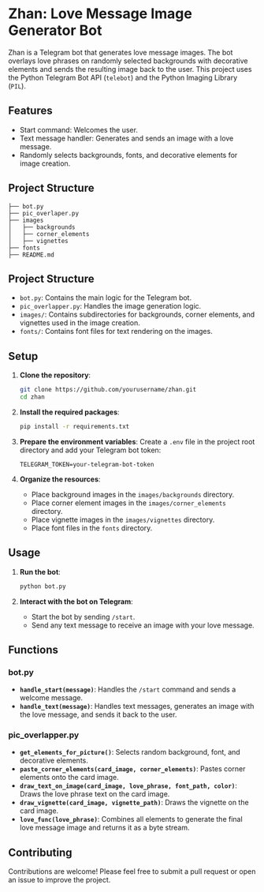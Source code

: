 # Zhan: Love Message Image Generator Bot

Zhan is a Telegram bot that generates love message images. The bot overlays love phrases on randomly selected backgrounds with decorative elements and sends the resulting image back to the user. This project uses the Python Telegram Bot API (`telebot`) and the Python Imaging Library (`PIL`).

## Features

- Start command: Welcomes the user.
- Text message handler: Generates and sends an image with a love message.
- Randomly selects backgrounds, fonts, and decorative elements for image creation.

## Project Structure

```plaintext
├── bot.py
├── pic_overlaper.py
├── images
│   ├── backgrounds
│   ├── corner_elements
│   ├── vignettes
├── fonts
├── README.md
```

## Project Structure

- `bot.py`: Contains the main logic for the Telegram bot.
- `pic_overlapper.py`: Handles the image generation logic.
- `images/`: Contains subdirectories for backgrounds, corner elements, and vignettes used in the image creation.
- `fonts/`: Contains font files for text rendering on the images.

## Setup

1. **Clone the repository**:
    ```bash
    git clone https://github.com/yourusername/zhan.git
    cd zhan
    ```

2. **Install the required packages**:
    ```bash
    pip install -r requirements.txt
    ```

3. **Prepare the environment variables**:
    Create a `.env` file in the project root directory and add your Telegram bot token:
    ```plaintext
    TELEGRAM_TOKEN=your-telegram-bot-token
    ```

4. **Organize the resources**:
    - Place background images in the `images/backgrounds` directory.
    - Place corner element images in the `images/corner_elements` directory.
    - Place vignette images in the `images/vignettes` directory.
    - Place font files in the `fonts` directory.

## Usage

1. **Run the bot**:
    ```bash
    python bot.py
    ```

2. **Interact with the bot on Telegram**:
    - Start the bot by sending `/start`.
    - Send any text message to receive an image with your love message.

## Functions

### bot.py

- **`handle_start(message)`**: Handles the `/start` command and sends a welcome message.
- **`handle_text(message)`**: Handles text messages, generates an image with the love message, and sends it back to the user.

### pic_overlapper.py

- **`get_elements_for_picture()`**: Selects random background, font, and decorative elements.
- **`paste_corner_elements(card_image, corner_elements)`**: Pastes corner elements onto the card image.
- **`draw_text_on_image(card_image, love_phrase, font_path, color)`**: Draws the love phrase text on the card image.
- **`draw_vignette(card_image, vignette_path)`**: Draws the vignette on the card image.
- **`love_func(love_phrase)`**: Combines all elements to generate the final love message image and returns it as a byte stream.

## Contributing

Contributions are welcome! Please feel free to submit a pull request or open an issue to improve the project.
